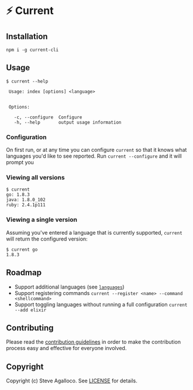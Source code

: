 # ⚡️ Current

## Installation

```
npm i -g current-cli
```

## Usage

```
$ current --help

 Usage: index [options] <language>


 Options:

   -c, --configure  Configure
   -h, --help       output usage information
```

### Configuration

On first run, or at any time you can configure `current` so that it knows what languages you'd like to see reported. Run `current --configure` and it will prompt you

### Viewing all versions

```
$ current
go: 1.8.3
java: 1.8.0_102
ruby: 2.4.1p111
```

### Viewing a single version

Assuming you've entered a language that is currently supported, `current` will return the configured version:

```
$ current go
1.8.3
```

## Roadmap

* Support additional languages (see [`languages`](https://github.com/stve/current-cli/blob/master/lib/languages.js))
* Support registering commands `current --register <name> --command <shellcommand>`
* Support toggling languages without running a full configuration `current --add elixir`

## Contributing

Please read the [contribution guidelines](CONTRIBUTING.md) in order to make the contribution process easy and effective for everyone involved.

## Copyright

Copyright (c) Steve Agalloco. See [LICENSE](https://github.com/stve/current-cli/blob/master/LICENSE.md) for details.
